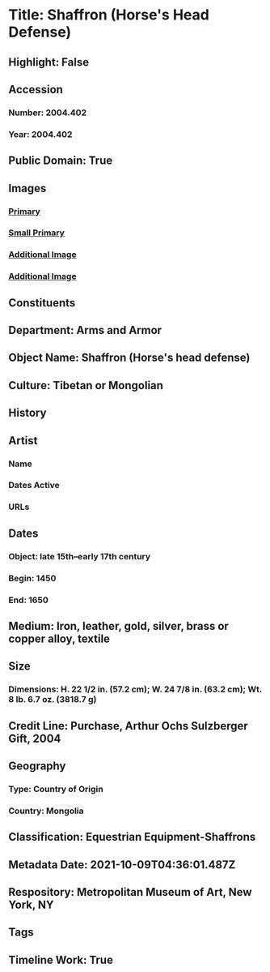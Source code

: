 # Title: Shaffron (Horse's Head Defense)
## Highlight: False
## Accession
### Number: 2004.402
### Year: 2004.402
## Public Domain: True
## Images
### [Primary](https://images.metmuseum.org/CRDImages/aa/original/DP114088.jpg)
### [Small Primary](https://images.metmuseum.org/CRDImages/aa/web-large/DP114088.jpg)
### [Additional Image](https://images.metmuseum.org/CRDImages/aa/original/DP114089.jpg)
### [Additional Image](https://images.metmuseum.org/CRDImages/aa/original/DP114090.jpg)
## Constituents
## Department: Arms and Armor
## Object Name: Shaffron (Horse's head defense)
## Culture: Tibetan or Mongolian
## History
## Artist
### Name
### Dates Active
### URLs
## Dates
### Object: late 15th–early 17th century
### Begin: 1450
### End: 1650
## Medium: Iron, leather, gold, silver, brass or copper alloy, textile
## Size
### Dimensions: H. 22 1/2 in. (57.2 cm); W. 24 7/8 in. (63.2 cm); Wt. 8 lb. 6.7 oz. (3818.7 g)
## Credit Line: Purchase, Arthur Ochs Sulzberger Gift, 2004
## Geography
### Type: Country of Origin
### Country: Mongolia
## Classification: Equestrian Equipment-Shaffrons
## Metadata Date: 2021-10-09T04:36:01.487Z
## Respository: Metropolitan Museum of Art, New York, NY
## Tags
## Timeline Work: True